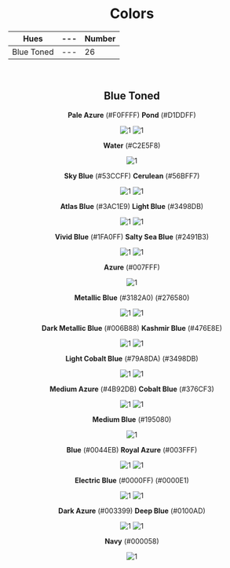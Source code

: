<div align=center>

# Colors

Hues | --- | Number
--- | --- | ---
Blue Toned | --- | 26

<br>

## Blue Toned

**Pale Azure** (#F0FFFF) **Pond** (#D1DDFF) 

![1](https://fakeimg.pl/130x130/F0FFFF/?text=%20) ![1](https://fakeimg.pl/130x130/D1DDFF/?text=%20)

**Water** (#C2E5F8) 

![1](https://fakeimg.pl/130x130/C2E5F8/?text=%20)

**Sky Blue** (#53CCFF) **Cerulean** (#56BFF7) 

![1](https://fakeimg.pl/130x130/53CCFF/?text=%20) ![1](https://fakeimg.pl/130x130/56BFF7/?text=%20) 

**Atlas Blue** (#3AC1E9) **Light Blue** (#3498DB)

![1](https://fakeimg.pl/130x130/3AC1E9/?text=%20) ![1](https://fakeimg.pl/130x130/3498DB/?text=%20)

**Vivid Blue** (#1FA0FF) <!--Ky's Color --> **Salty Sea Blue** (#2491B3)

![1](https://fakeimg.pl/130x130/1FA0FF/?text=%20) ![1](https://fakeimg.pl/130x130/2491B3/?text=%20)

**Azure** (#007FFF) 

![1](https://fakeimg.pl/130x130/007FFF/?text=%20)

**Metallic Blue** (#3182A0) (#276580)

![1](https://fakeimg.pl/130x130/3182A0/?text=%20) ![1](https://fakeimg.pl/130x130/276580/?text=%20)

**Dark Metallic Blue** (#006B88) <!-- C's Color --> **Kashmir Blue** (#476E8E)

![1](https://fakeimg.pl/130x130/006B88/?text=%20) ![1](https://fakeimg.pl/130x130/476E8E/?text=%20)

**Light Cobalt Blue** (#79A8DA) (#3498DB)

![1](https://fakeimg.pl/130x130/79A8DA/?text=%20) ![1](https://fakeimg.pl/130x130/3498db/?text=%20)

**Medium Azure** (#4B92DB) **Cobalt Blue** (#376CF3) 

![1](https://fakeimg.pl/130x130/4B92DB/?text=%20) ![1](https://fakeimg.pl/130x130/376CF3/?text=%20)

**Medium Blue** (#195080)

![1](https://fakeimg.pl/130x130/195080/?text=%20)

**Blue** (#0044EB) **Royal Azure** (#003FFF)

![1](https://fakeimg.pl/130x130/0044EB/?text=%20) ![1](https://fakeimg.pl/130x130/003FFF/?text=%20)

**Electric Blue** (#0000FF) (#0000E1) <!-- G's Color -->

![1](https://fakeimg.pl/130x130/0000FF/?text=%20) ![1](https://fakeimg.pl/130x130/0000E1/?text=%20)

**Dark Azure** (#003399) **Deep Blue** (#0100AD) <!-- E's Color -->

![1](https://fakeimg.pl/130x130/003399/?text=%20) ![1](https://fakeimg.pl/130x130/0100AD/?text=%20)

**Navy** (#000058)

![1](https://fakeimg.pl/130x130/000058/?text=%20)

</div>

